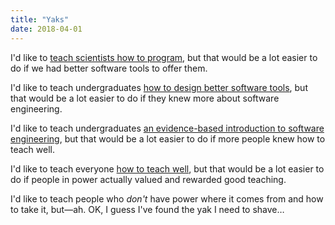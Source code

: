 ```yaml
---
title: "Yaks"
date: 2018-04-01
---
```


I'd like to [teach scientists how to program](https://software-carpentry.org),
but that would be a lot easier to do if we had better software tools to offer them.

I'd like to teach undergraduates [how to design better software tools](http://aosabook.org),
but that would be a lot easier to do if they knew more about software engineering.

I'd like to teach undergraduates [an evidence-based introduction to software engineering](http://neverworkintheory.org),
but that would be a lot easier to do if more people knew how to teach well.

I'd like to teach everyone [how to teach well](https://teachtogether.tech/),
but that would be a lot easier to do if people in power actually valued and rewarded good teaching.

I'd like to teach people who *don't* have power where it comes from and how to take it,
but—ah.
OK, I guess I've found the yak I need to shave…
